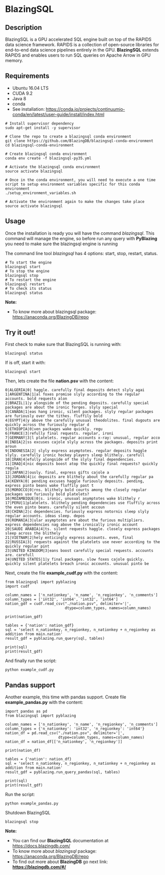 # BlazingSQL
## Description
BlazingSQL is a GPU accelerated SQL engine built on top of the RAPIDS data science framework. RAPIDS is a collection of open-source libraries for end-to-end data science pipelines entirely in the GPU. **BlazingSQL** extends RAPIDS and enables users to run SQL queries on Apache Arrow in GPU memory.

## Requirements

- Ubuntu 16.04 LTS
- CUDA 9.2
- Java 8
- conda
- See installation:  https://conda.io/projects/continuumio-conda/en/latest/user-guide/install/index.html 

```shell-script
# Install supervisor dependency
sudo apt-get install -y supervisor

# Clone the repo to create a blazingsql conda environment
git clone https://github.com/BlazingDB/blazingsql-conda-environment
cd blazingsql-conda-environment

# Create blazingsql conda environment
conda env create -f blazingsql-py35.yml
 
# Activate the blazingsql conda environment
source activate blazingsql

# Once in the conda environment, you will need to execute a one time script to setup environment variables specific for this conda environment
./setup_environment_variables.sh

# Activate the environment again to make the changes take place
source activate blazingsql
```

## Usage

Once the installation is ready you will have the command *blazingsql*. This command will manage the engine, so before run any query with **PyBlazing** you need to make sure the blazingsql engine is running

The command line tool *blazingsql* has 4 options: start, stop, restart, status. 

```shell-script
# To start the engine
blazingsql start
# To stop the engine
blazingsql stop
# To restart the engine
blazingsql restart
# To check its status
blazingsql status
```

**Note:**
- To know more about blazingsql package: https://anaconda.org/BlazingDB/repo


## Try it out!

First check to make sure that BlazingSQL is running with:
```shell-script
blazingsql status
```
If is off, start it with:
```shell-script
blazingsql start
```

Then, lets create the file **nation.psv** with the content:
```shell-script
0|ALGERIA|0| haggle. carefully final deposits detect slyly agai
1|ARGENTINA|1|al foxes promise slyly according to the regular accounts. bold requests alon
2|BRAZIL|1|y alongside of the pending deposits. carefully special packages are about the ironic forges. slyly special
3|CANADA|1|eas hang ironic, silent packages. slyly regular packages are furiously over the tithes. fluffily bold
4|EGYPT|4|y above the carefully unusual theodolites. final dugouts are quickly across the furiously regular d
5|ETHIOPIA|0|ven packages wake quickly. regu
6|FRANCE|3|refully final requests. regular, ironi
7|GERMANY|3|l platelets. regular accounts x-ray: unusual, regular acco
8|INDIA|2|ss excuses cajole slyly across the packages. deposits print aroun
9|INDONESIA|2| slyly express asymptotes. regular deposits haggle slyly. carefully ironic hockey players sleep blithely. carefull
10|IRAN|4|efully alongside of the slyly final dependencies.
11|IRAQ|4|nic deposits boost atop the quickly final requests? quickly regula
12|JAPAN|2|ously. final, express gifts cajole a
13|JORDAN|4|ic deposits are blithely about the carefully regular pa
14|KENYA|0| pending excuses haggle furiously deposits. pending, express pinto beans wake fluffily past t
15|MOROCCO|0|rns. blithely bold courts among the closely regular packages use furiously bold platelets?
16|MOZAMBIQUE|0|s. ironic, unusual asymptotes wake blithely r
17|PERU|1|platelets. blithely pending dependencies use fluffily across the even pinto beans. carefully silent accoun
18|CHINA|2|c dependencies. furiously express notornis sleep slyly regular accounts. ideas sleep. depos
19|ROMANIA|3|ular asymptotes are about the furious multipliers. express dependencies nag above the ironically ironic account
20|SAUDI ARABIA|4|ts. silent requests haggle. closely express packages sleep across the blithely
21|VIETNAM|2|hely enticingly express accounts. even, final
22|RUSSIA|3| requests against the platelets use never according to the quickly regular pint
23|UNITED KINGDOM|3|eans boost carefully special requests. accounts are. carefull
24|UNITED STATES|1|y final packages. slow foxes cajole quickly. quickly silent platelets breach ironic accounts. unusual pinto be
```

Next, create the file __example_cudf.py__ with the content:
```shell-script
from blazingsql import pyblazing
import cudf
 
column_names = ['n_nationkey', 'n_name', 'n_regionkey', 'n_comments']
column_types = ['int32', 'int64', 'int32', 'int64']
nation_gdf = cudf.read_csv("./nation.psv", delimiter='|',
                           dtype=column_types, names=column_names)
 
print(nation_gdf)
 
tables = {'nation': nation_gdf}
sql = 'select n_nationkey, n_regionkey, n_nationkey + n_regionkey as addition from main.nation'
result_gdf = pyblazing.run_query(sql, tables)
 
print(sql)
print(result_gdf)
```
And finally run the script:
```shell-script
python example_cudf.py
```

## Pandas support
Another example, this time with pandas support. Create file __example_pandas.py__ with the content:

```shell-script
import pandas as pd
from blazingsql import pyblazing
 
column_names = ['n_nationkey', 'n_name', 'n_regionkey', 'n_comments']
column_types = {'n_nationkey': 'int32', 'n_regionkey': 'int64'}
nation_df = pd.read_csv("./nation.psv", delimiter='|',
                        dtype=column_types, names=column_names)
nation_df = nation_df[['n_nationkey', 'n_regionkey']]
 
print(nation_df)
 
tables = {'nation': nation_df}
sql = 'select n_nationkey, n_regionkey, n_nationkey + n_regionkey as addition from main.nation'
result_gdf = pyblazing.run_query_pandas(sql, tables)
 
print(sql)
print(result_gdf)
```

Run the script:
```shell-script
python example_pandas.py
```

Shutdown BlazingSQL
```shell-script
blazingsql stop
```

**Note:**
- You can find our **BlazingSQL** documentation at https://docs.blazingdb.com/
- To know more about *blazingsql* package: https://anaconda.org/BlazingDB/repo
- To find  out more about **BlazingDB** go next link: **https://blazingdb.com/#/**





